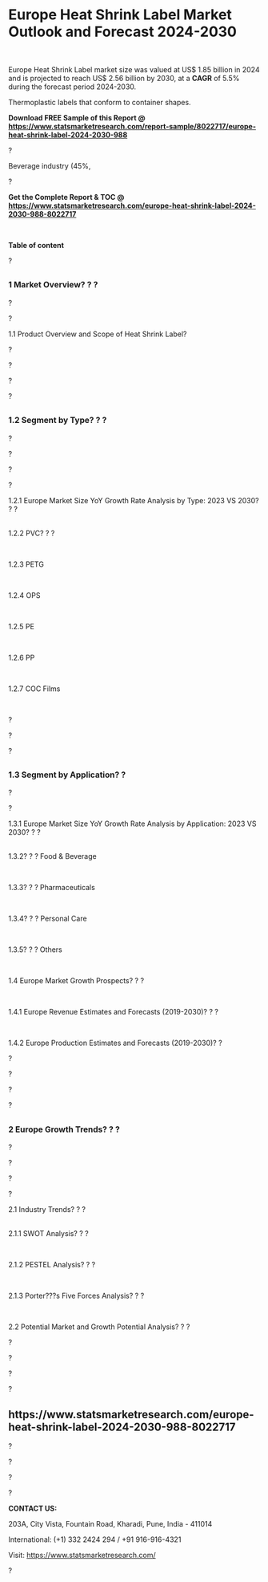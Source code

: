<h1>Europe Heat Shrink Label Market Outlook and Forecast 2024-2030</h1><br/><p>Europe Heat Shrink Label market size was valued at US$ 1.85 billion in 2024 and is projected to reach US$ 2.56 billion by 2030, at a <strong>CAGR</strong> of 5.5% during the forecast period 2024-2030.</p>
 
 
 
 <p>Thermoplastic labels that conform to container shapes.</p>
 
 
 
 <div><b>Download FREE Sample of this Report @ <a href="https://www.statsmarketresearch.com/download-free-sample/8022717/europe-heat-shrink-label-2024-2030-988">https://www.statsmarketresearch.com/report-sample/8022717/europe-heat-shrink-label-2024-2030-988</a></b></div>
 
 
 
 <p>? </p>
 
 
 
 <p>Beverage industry (45%,</p>
 
 
 
 <p>? </p>
 
 
 
 <div><b>Get the Complete Report & TOC @ <a href="https://www.statsmarketresearch.com/europe-heat-shrink-label-2024-2030-988-8022717">https://www.statsmarketresearch.com/europe-heat-shrink-label-2024-2030-988-8022717</a></b></div>
 
 
 
 <p><br />
 
 <b>Table of content</b></p>
 
 
 
 <p>? </p>
 
 
 
 <h2><span style="font-size:16px"><strong>1 Market Overview? ? ? </strong></span></h2>
 
 
 
 <p>? </p>
 
 
 
 <p>? </p>
 
 
 
 <p>1.1 Product Overview and Scope of Heat Shrink Label? </p>
 
 
 
 <p>? </p>
 
 
 
 <p>? </p>
 
 
 
 <p>? </p>
 
 
 
 <p>? </p>
 
 
 
 <h2><strong><span style="font-size:16px">1.2 Segment by Type? ? ? </span></strong></h2>
 
 
 
 <p>? </p>
 
 
 
 <p>? </p>
 
 
 
 <p>? </p>
 
 
 
 <p>? </p>
 
 
 
 <p>1.2.1 Europe Market Size YoY Growth Rate Analysis by Type: 2023 VS 2030? ? ? <br />
 
 <br />
 
 1.2.2 PVC? ? ? <br />
 
 <br />
 
 1.2.3 PETG<br />
 
 <br />
 
 1.2.4 OPS<br />
 
 <br />
 
 1.2.5 PE<br />
 
 <br />
 
 1.2.6 PP<br />
 
 <br />
 
 1.2.7 COC Films<br />
 
 <br />
 
 ? </p>
 
 
 
 <p>? </p>
 
 
 
 <p>? </p>
 
 
 
 <h2><span style="font-size:16px"><strong>1.3 Segment by Application? ? </strong></span></h2>
 
 
 
 <p>? </p>
 
 
 
 <p>? </p>
 
 
 
 <p>1.3.1 Europe Market Size YoY Growth Rate Analysis by Application: 2023 VS 2030? ? ? <br />
 
 <br />
 
 1.3.2? ? ? Food & Beverage<br />
 
 <br />
 
 1.3.3? ? ? Pharmaceuticals<br />
 
 <br />
 
 1.3.4? ? ? Personal Care<br />
 
 <br />
 
 1.3.5? ? ? Others<br />
 
 <br />
 
 1.4 Europe Market Growth Prospects? ? ? <br />
 
 <br />
 
 1.4.1 Europe Revenue Estimates and Forecasts (2019-2030)? ? ? <br />
 
 <br />
 
 1.4.2 Europe Production Estimates and Forecasts (2019-2030)? ? </p>
 
 
 
 <p>? </p>
 
 
 
 <p>? </p>
 
 
 
 <p>? </p>
 
 
 
 <p>? </p>
 
 
 
 <h2><span style="font-size:16px"><strong>2 Europe Growth Trends? ? ? </strong></span></h2>
 
 
 
 <p>? </p>
 
 
 
 <p>? </p>
 
 
 
 <p>? </p>
 
 
 
 <p>? </p>
 
 
 
 <p>2.1 Industry Trends? ? ? <br />
 
 <br />
 
 2.1.1 SWOT Analysis? ? ? <br />
 
 <br />
 
 2.1.2 PESTEL Analysis? ? ? <br />
 
 <br />
 
 2.1.3 Porter???s Five Forces Analysis? ? ? <br />
 
 <br />
 
 2.2 Potential Market and Growth Potential Analysis? ? ? </p>
 
 
 
 <p>? </p>
 
 
 
 <p>? </p>
 
 
 
 <p>? </p>
 
 
 
 <p>? </p>
 
 
 
 <h2><span europe-heat-shrink-label-2024-2030-988-8022717="" https:="" style="font-s<br><div><b>Get the Complete Report & TOC @ <a data-cke-saved-href=" www.statsmarketresearch.com="">https://www.statsmarketresearch.com/europe-heat-shrink-label-2024-2030-988-8022717</span></h2>
 
 
 
 <p>? </p>
 
 
 
 <p>? </p>
 
 
 
 <p>? </p>
 
 
 
 <p>? </p>
 
 
 
 <p><span europe-heat-shrink-label-2024-2030-988-8022717="" https:="" style="font-s<br><div><b>Get the Complete Report & TOC @ <a data-cke-saved-href=" www.statsmarketresearch.com=""><b>CONTACT US:</b><br />
 
 203A, City Vista, Fountain Road, Kharadi, Pune, India - 411014<br />
 
 International: (+1) 332 2424 294 / +91 916-916-4321<br />
 
 Visit: <a href="https://www.statsmarketresearch.com/">https://www.statsmarketresearch.com/</a> </span></p>
 
 
 
 <p>? </p>